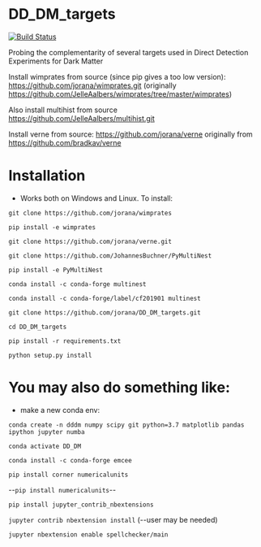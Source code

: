 # DD_DM_targets
[![Build Status](https://travis-ci.com/jorana/DD_DM_targets.svg?token=2MSppqzrkto9C3uuoWiK&branch=master)](https://travis-ci.com/jorana/DirectDmTargets)

Probing the complementarity of several targets used in Direct Detection Experiments for Dark Matter

Install wimprates from source (since pip gives a too low version):
<https://github.com/jorana/wimprates.git> (originally <https://github.com/JelleAalbers/wimprates/tree/master/wimprates>)

Also install multihist from source
https://github.com/JelleAalbers/multihist.git

Install verne from source:
<https://github.com/jorana/verne> originally from <https://github.com/bradkav/verne>

# Installation
 - Works both on Windows and Linux. To install:
 
``git clone https://github.com/jorana/wimprates``

``pip install -e wimprates``

``git clone https://github.com/jorana/verne.git``

``git clone https://github.com/JohannesBuchner/PyMultiNest``

``pip install -e PyMultiNest``

``conda install -c conda-forge multinest``

``conda install -c conda-forge/label/cf201901 multinest ``

``git clone https://github.com/jorana/DD_DM_targets.git``

``cd DD_DM_targets``

``pip install -r requirements.txt``

``python setup.py install``






# You may also do something like:
 - make a new conda env:

``conda create -n dddm numpy scipy git python=3.7 matplotlib pandas ipython jupyter numba``

``conda activate DD_DM``

``conda install -c conda-forge emcee`` 

``pip install corner numericalunits``

--``pip install numericalunits``--

``pip install jupyter_contrib_nbextensions``

``jupyter contrib nbextension install`` (--user may be needed)

``jupyter nbextension enable spellchecker/main``
